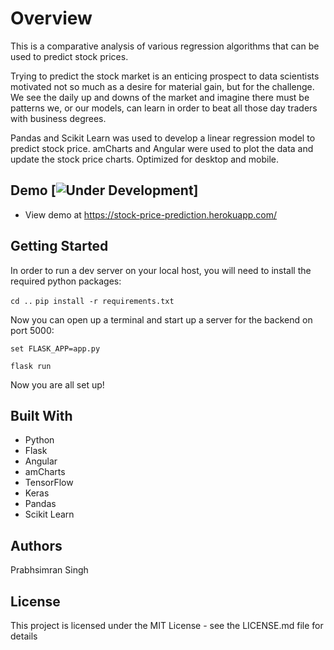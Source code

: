 # Overview

This is a comparative analysis of various regression algorithms that can be used to predict stock prices.

Trying to predict the stock market is an enticing prospect to data scientists motivated not so much as a desire for material gain, but for the challenge. We see the daily up and downs of the market and imagine there must be patterns we, or our models, can learn in order to beat all those day traders with business degrees.

Pandas and Scikit Learn was used to develop a linear regression model to predict stock price. amCharts and Angular were used to plot the data and update the stock price charts. Optimized for desktop and mobile.

## Demo [![Under Development](https://img.shields.io/badge/under-development-orange.svg)]

- View demo at <https://stock-price-prediction.herokuapp.com/>


## Getting Started

In order to run a dev server on your local host, you will need to install the required python packages:

`cd ..`
`pip install -r requirements.txt`

Now you can open up a terminal and start up a server for the backend on port 5000:

`set FLASK_APP=app.py`

`flask run`

Now you are all set up!

## Built With

* Python
* Flask
* Angular
* amCharts
* TensorFlow
* Keras
* Pandas
* Scikit Learn

## Authors

Prabhsimran Singh

## License

This project is licensed under the MIT License - see the LICENSE.md file for details